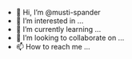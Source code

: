 - 👋 Hi, I’m @musti-spander
- 👀 I’m interested in ...
- 🌱 I’m currently learning ...
- 💞️ I’m looking to collaborate on ...
- 📫 How to reach me ...

<!---
musti-spander/musti-spander is a ✨ special ✨ repository because its `README.md` (this file) appears on your GitHub profile.
You can click the Preview link to take a look at your changes.
--->
